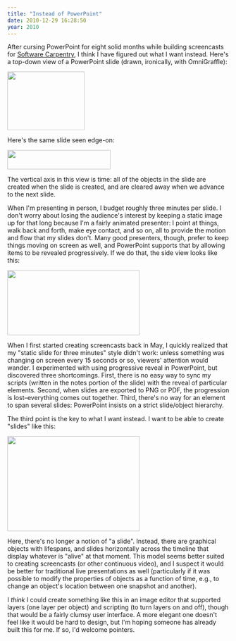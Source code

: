 ```yaml
---
title: "Instead of PowerPoint"
date: 2010-12-29 16:28:50
year: 2010
---
```

After cursing PowerPoint for eight solid months while building screencasts for <a href="https://software-carpentry.org">Software Carpentry</a>, I think I have figured out what I want instead.  Here's a top-down view of a PowerPoint slide (drawn, ironically, with OmniGraffle):

<img title="ppt-top-view" src="{{'/files/2010/12/ppt-top-view.png' | relative_url}}" alt="" width="175" height="133" />

Here's the same slide seen edge-on:

<img title="ppt-side-view" src="{{'/files/2010/12/ppt-side-view.png' | relative_url}}" alt="" width="234" height="44" />

The vertical axis in this view is time: all of the objects in the slide are created when the slide is created, and are cleared away when we advance to the next slide.

When I'm presenting in person, I budget roughly three minutes per slide.  I don't worry about losing the audience's interest by keeping a static image up for that long because I'm a fairly animated presenter: I point at things, walk back and forth, make eye contact, and so on, all to provide the motion and flow that my slides don't.  Many good presenters, though, prefer to keep things moving on screen as well, and PowerPoint supports that by allowing items to be revealed progressively.  If we do that, the side view looks like this:

<img title="ppt-side-reveal" src="{{'/files/2010/12/ppt-side-reveal-300x148.png' | relative_url}}" alt="" width="300" height="148" />

When I first started creating screencasts back in May, I quickly realized that my "static slide for three minutes" style didn't work: unless something was changing on screen every 15 seconds or so, viewers' attention would wander.  I experimented with using progressive reveal in PowerPoint, but discovered three shortcomings.  First, there is no easy way to sync my scripts (written in the notes portion of the slide) with the reveal of particular elements.  Second, when slides are exported to PNG or PDF, the progression is lost–everything comes out together.  Third, there's no way for an element to span several slides: PowerPoint insists on a strict slide/object hierarchy.

The third point is the key to what I want instead.  I want to be able to create "slides" like this:

<img title="lifecycle" src="{{'/files/2010/12/lifecycle-300x216.png' | relative_url}}" alt="" width="300" height="216" />

Here, there's no longer a notion of "a slide".  Instead, there are graphical objects with lifespans, and slides horizontally across the timeline that display whatever is "alive" at that moment.  This model seems better suited to creating screencasts (or other continuous video), and I suspect it would be better for traditional live presentations as well (particularly if it was possible to modify the properties of objects as a function of time, e.g., to change an object's location between one snapshot and another).

I <em>think</em> I could create something like this in an image editor that supported layers (one layer per object) and scripting (to turn layers on and off), though that would be a fairly clumsy user interface.  A more elegant one doesn't feel like it would be hard to design, but I'm hoping someone has already built this for me.  If so, I'd welcome pointers.
